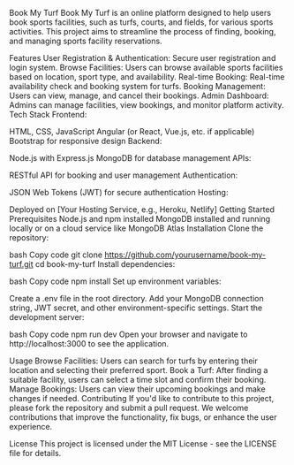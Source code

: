 Book My Turf
Book My Turf is an online platform designed to help users book sports facilities, such as turfs, courts, and fields, for various sports activities. This project aims to streamline the process of finding, booking, and managing sports facility reservations.

Features
User Registration & Authentication: Secure user registration and login system.
Browse Facilities: Users can browse available sports facilities based on location, sport type, and availability.
Real-time Booking: Real-time availability check and booking system for turfs.
Booking Management: Users can view, manage, and cancel their bookings.
Admin Dashboard: Admins can manage facilities, view bookings, and monitor platform activity.
Tech Stack
Frontend:

HTML, CSS, JavaScript
Angular (or React, Vue.js, etc. if applicable)
Bootstrap for responsive design
Backend:

Node.js with Express.js
MongoDB for database management
APIs:

RESTful API for booking and user management
Authentication:

JSON Web Tokens (JWT) for secure authentication
Hosting:

Deployed on [Your Hosting Service, e.g., Heroku, Netlify]
Getting Started
Prerequisites
Node.js and npm installed
MongoDB installed and running locally or on a cloud service like MongoDB Atlas
Installation
Clone the repository:

bash
Copy code
git clone https://github.com/yourusername/book-my-turf.git
cd book-my-turf
Install dependencies:

bash
Copy code
npm install
Set up environment variables:

Create a .env file in the root directory.
Add your MongoDB connection string, JWT secret, and other environment-specific settings.
Start the development server:

bash
Copy code
npm run dev
Open your browser and navigate to http://localhost:3000 to see the application.

Usage
Browse Facilities: Users can search for turfs by entering their location and selecting their preferred sport.
Book a Turf: After finding a suitable facility, users can select a time slot and confirm their booking.
Manage Bookings: Users can view their upcoming bookings and make changes if needed.
Contributing
If you'd like to contribute to this project, please fork the repository and submit a pull request. We welcome contributions that improve the functionality, fix bugs, or enhance the user experience.

License
This project is licensed under the MIT License - see the LICENSE file for details.
